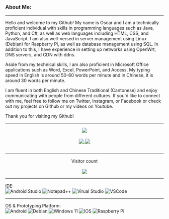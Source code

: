 ### About Me:

---

Hello and welcome to my Github! My name is Oscar and I am a technically proficient individual with skills in programming languages such as Java, Python, and C#, as well as web languages including HTML, CSS, and JavaScript. I am also well-versed in server management using Linux (Debian) for Raspberry Pi, as well as database management using SQL. In addition to this, I have experience in setting up networks using OpenWrt, DNS servers, and CDN with ddns.

Aside from my technical skills, I am also proficient in Microsoft Office applications such as Word, Excel, PowerPoint, and Access. My typing speed in English is around 50-60 words per minute and in Chinese, it is around 30 words per minute.

I am fluent in both English and Chinese Traditional (Cantonese) and enjoy communicating with people from different cultures. If you'd like to connect with me, feel free to follow me on Twitter, Instagram, or Facebook or check out my projects on Github or my videos on Youtube.

Thank you for visiting my Github!

---
<div align="center"> 
  <a href="http://github-profile-summary-cards.vercel.app">
    <img align="center" src="http://github-profile-summary-cards.vercel.app/api/cards/profile-details&theme=dark?username=Flucus" />
  </a>
</div>

<br>

<div align="center"> 
<a href="https://github.com/brunobritodev/awesome-github-stats">
  <img align="center" src="https://awesome-github-stats.azurewebsites.net/user-stats/FLucus?cardType=level-alternate&theme=dark&preferLogin=true" />
</a>

<a href="https://github-readme-stats.vercel.app">
  <img align="center" src="https://github-readme-stats-git-masterrstaa-rickstaa.vercel.app/api/top-langs/?username=Flucus&theme=dark&layout=compact" />
</a>
</div>

<br>

---

<p align="center"> 
  Visitor count<br><br>
  <img src="https://profile-counter.glitch.me/Flucus/count.svg" />
</p>

---

IDE:
<br>
![Android Studio](https://img.shields.io/badge/Android_Studio-3DDC84?style=for-the-badge&logo=android-studio&logoColor=white)
![Notepad++](https://img.shields.io/badge/Notepad++-90E59A.svg?style=for-the-badge&logo=notepad%2B%2B&logoColor=black)
![Virual Studio](https://img.shields.io/badge/Visual_Studio-5C2D91?style=for-the-badge&logo=visual%20studio&logoColor=white)
![VSCode](https://img.shields.io/badge/VSCode-0078D4?style=for-the-badge&logo=visual%20studio%20code&logoColor=white)

---

OS & Prototyping Platform:
<br>
![Android](https://img.shields.io/badge/Android-3DDC84?style=for-the-badge&logo=android&logoColor=white)
![Debian](https://img.shields.io/badge/Debian-A81D33?style=for-the-badge&logo=debian&logoColor=white)
![Windows 11](https://img.shields.io/badge/Windows_11-0078d4?style=for-the-badge&logo=windows-11&logoColor=white)
![IOS](https://img.shields.io/badge/iOS-000000?style=for-the-badge&logo=ios&logoColor=white)
![Raspberry Pi](https://img.shields.io/badge/Raspberry%20Pi-A22846?style=for-the-badge&logo=Raspberry%20Pi&logoColor=white)
